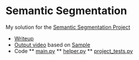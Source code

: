 # Semantic Segmentation

My solution for the [Semantic Segmentation Project](https://github.com/udacity/CarND-Semantic-Segmentation)

* [Writeup](./Project12.pdf)
* [Output video](./output.mp4) based on [Sample](./driving.mp4)
* Code
** [main.py](./main.py)
** [helper.py](./helper.py)
** [project_tests.py](./project_tests.py)

